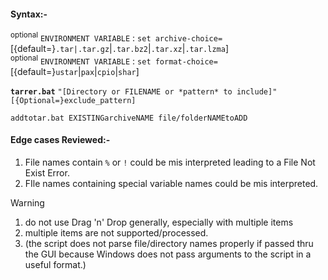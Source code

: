 #### Syntax:-
<SUP>optional</SUP> `ENVIRONMENT VARIABLE` : `set archive-choice=`[{default=}`.tar|.tar.gz`|`.tar.bz2`|`.tar.xz`|`.tar.lzma`]<br>
<SUP>optional</SUP> `ENVIRONMENT VARIABLE` : `set format-choice=`[{default=}`ustar`|`pax`|`cpio`|`shar`]

<b>`tarrer.bat`</b> `"[Directory or FILENAME or *pattern* to include]"` `[{Optional=}exclude_pattern]`

`addtotar.bat EXISTINGarchiveNAME file/folderNAMEtoADD`

#### Edge cases Reviewed:-
1. File names contain `%` or `!` could be mis interpreted leading to a File Not Exist Error.
2. FIle names containing special variable names could be mis interpreted.

>[!WARNING]
1. do not use Drag 'n' Drop generally, especially with multiple items
2. multiple items are not supported/processed.
3. (the script does not parse file/directory names properly if passed thru the GUI because Windows does not pass arguments to the script in a useful format.)
